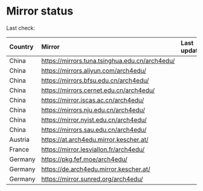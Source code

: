<script src="./time.js"></script>
# Mirror status
Last check: <script type="text/javascript">localize(1743499604.7467265);</script>

|Country|Mirror|Last update|
|:------|:-----|:----------|
|China|https://mirrors.tuna.tsinghua.edu.cn/arch4edu/|<script type="text/javascript">localize(1743490118);</script>|
|China|https://mirrors.aliyun.com/arch4edu/|<script type="text/javascript">localize(1743490118);</script>|
|China|https://mirrors.bfsu.edu.cn/arch4edu/|<script type="text/javascript">localize(1743446597);</script>|
|China|https://mirrors.cernet.edu.cn/arch4edu/|<script type="text/javascript">localize(1743490118);</script>|
|China|https://mirror.iscas.ac.cn/arch4edu/|<script type="text/javascript">localize(1743490118);</script>|
|China|https://mirrors.nju.edu.cn/arch4edu/|<script type="text/javascript">localize(1743403756);</script>|
|China|https://mirror.nyist.edu.cn/arch4edu/|<script type="text/javascript">localize(1743446597);</script>|
|China|https://mirrors.sau.edu.cn/arch4edu/|<script type="text/javascript">localize(1731653531);</script>|
|Austria|https://at.arch4edu.mirror.kescher.at/|<script type="text/javascript">localize(1743446597);</script>|
|France|https://mirror.lesviallon.fr/arch4edu/|<script type="text/javascript">localize(1743446597);</script>|
|Germany|https://pkg.fef.moe/arch4edu/|<script type="text/javascript">localize(1743446597);</script>|
|Germany|https://de.arch4edu.mirror.kescher.at/|<script type="text/javascript">localize(1743446597);</script>|
|Germany|https://mirror.sunred.org/arch4edu/|<script type="text/javascript">localize(1743446597);</script>|

<script src="./tablefilter/tablefilter.js"></script>
<script src="./table.js"></script>